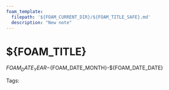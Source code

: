 ```yaml
---
foam_template:
  filepath: '${FOAM_CURRENT_DIR}/${FOAM_TITLE_SAFE}.md'
  description: "New note"
---
```


# ${FOAM_TITLE}  
${FOAM_DATE_YEAR}-${FOAM_DATE_MONTH}-${FOAM_DATE_DATE}

Tags: 
